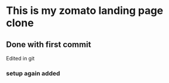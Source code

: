 # This is my zomato landing page clone

## Done with first commit

Edited in git

### setup again added
